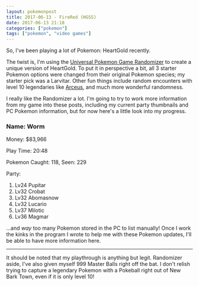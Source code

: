 ```yaml
---
layout: pokemonpost
title: 2017-06-13 - FireRed (HGSS)
date: 2017-06-13 21:18
categories: ["pokemon"]
tags: ["pokemon", "video games"]
---
```


So, I've been playing a lot of Pokemon: HeartGold recently.

The twist is, I'm using the [Universal Pokemon Game Randomizer](http://pokehacks.dabomstew.com/randomizer/) to create a unique version of HeartGold.  To put it in perspective a bit, all 3 starter Pokemon options were changed from their original Pokemon species; my starter pick was a Larvitar.  Other fun things include random encounters with level 10 legendaries like [Arceus](https://bulbapedia.bulbagarden.net/wiki/Arceus_(Pok%C3%A9mon)), and much more wonderful randomness.

I really like the Randomizer a lot.  I'm going to try to work more information from my game into these posts, including my current party thumbnails and PC Pokemon information, but for now here's a little look into my progress.

### Name: Worm

Money: $83,966

Play Time: 20:48

Pokemon Caught: 118, Seen: 229

Party:

 1. Lv24 Pupitar
 2. Lv32 Crobat
 3. Lv32 Abomasnow
 4. Lv32 Lucario
 5. Lv37 Milotic
 6. Lv36 Magmar
 
...and *way* too many Pokemon stored in the PC to list manually! Once I work the kinks in the program I wrote to help me with these Pokemon updates, I'll be able to have more information here.

---

It should be noted that my playthrough is anything but legit.  Randomizer aside, I've also given myself 999 Master Balls right off the bat.  I don't relish trying to capture a legendary Pokemon with a Pokeball right out of New Bark Town, even if it is only level 10!